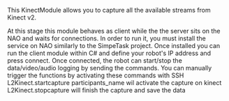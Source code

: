 This KinectModule allows you to capture all the available streams from Kinect v2.

At this stage this module behaves as client while the the server sits on the NAO and waits for connections. 
In order to run it, you must install the service on NAO similarly to the SimpeTask project.
Once installed you can run the client module within C# and define your robot's IP address and press connect. 
Once connected, the robot can start/stop the data/video/audio logging by sending the commands. You can manually trigger the functions by activating these commands with SSH
L2Kinect.startcapture participants_name wil activate the capture on kinect
L2Kinect.stopcapture will finish the capture and save the data

